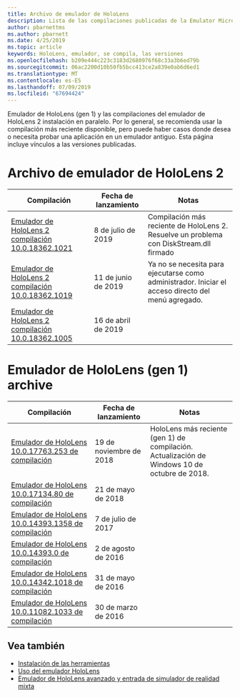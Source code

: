 ```yaml
---
title: Archivo de emulador de HoloLens
description: Lista de las compilaciones publicadas de la Emulator Microsoft HoloLens.
author: pbarnettms
ms.author: pbarnett
ms.date: 4/25/2019
ms.topic: article
keywords: HoloLens, emulador, se compila, las versiones
ms.openlocfilehash: b209e444c223c3183d2680976f68c33a3b6ed79b
ms.sourcegitcommit: 06ac2200d10b50fb5bcc413ce2a839e0ab6d6ed1
ms.translationtype: MT
ms.contentlocale: es-ES
ms.lasthandoff: 07/09/2019
ms.locfileid: "67694424"
---
```

Emulador de HoloLens (gen 1) y las compilaciones del emulador de HoloLens 2 instalación en paralelo. Por lo general, se recomienda usar la compilación más reciente disponible, pero puede haber casos donde desea o necesita probar una aplicación en un emulador antiguo. Esta página incluye vínculos a las versiones publicadas.


# <a name="hololens-2-emulator-archive"></a>Archivo de emulador de HoloLens 2


|  Compilación |  Fecha de lanzamiento |  Notas | 
|----------|----------|----------|
|  [Emulador de HoloLens 2 compilación 10.0.18362.1021](https://go.microsoft.com/fwlink/?linkid=2098508) | 8 de julio de 2019 | Compilación más reciente de HoloLens 2.  Resuelve un problema con DiskStream.dll firmado |
|  [Emulador de HoloLens 2 compilación 10.0.18362.1019](https://go.microsoft.com/fwlink/?linkid=2095316) | 11 de junio de 2019 | Ya no se necesita para ejecutarse como administrador.  Iniciar el acceso directo del menú agregado. |
|  [Emulador de HoloLens 2 compilación 10.0.18362.1005](https://go.microsoft.com/fwlink/?linkid=2087187) | 16 de abril de 2019 |  |


# <a name="hololens-emulator-1st-gen-archive"></a>Emulador de HoloLens (gen 1) archive


|  Compilación |  Fecha de lanzamiento |  Notas | 
|----------|----------|----------|
|  [Emulador de HoloLens 10.0.17763.253 de compilación](https://go.microsoft.com/fwlink/?linkid=2065980) | 19 de noviembre de 2018 | HoloLens más reciente (gen 1) de compilación. Actualización de Windows 10 de octubre de 2018. |
|  [Emulador de HoloLens 10.0.17134.80 de compilación](https://go.microsoft.com/fwlink/?linkid=874531) | 21 de mayo de 2018 | 
|  [Emulador de HoloLens 10.0.14393.1358 de compilación](https://go.microsoft.com/fwlink/?linkid=852626) |  7 de julio de 2017 |
|  [Emulador de HoloLens 10.0.14393.0 de compilación](http://go.microsoft.com/fwlink/?LinkID=823018) |  2 de agosto de 2016 |
|  [Emulador de HoloLens 10.0.14342.1018 de compilación](http://go.microsoft.com/fwlink/?LinkID=823018) |  31 de mayo de 2016 |
|  [Emulador de HoloLens 10.0.11082.1033 de compilación](http://go.microsoft.com/fwlink/?LinkID=724053) |  30 de marzo de 2016 |

## <a name="see-also"></a>Vea también
* [Instalación de las herramientas](install-the-tools.md)
* [Uso del emulador HoloLens](using-the-hololens-emulator.md)
* [Emulador de HoloLens avanzado y entrada de simulador de realidad mixta](advanced-hololens-emulator-and-mixed-reality-simulator-input.md)
